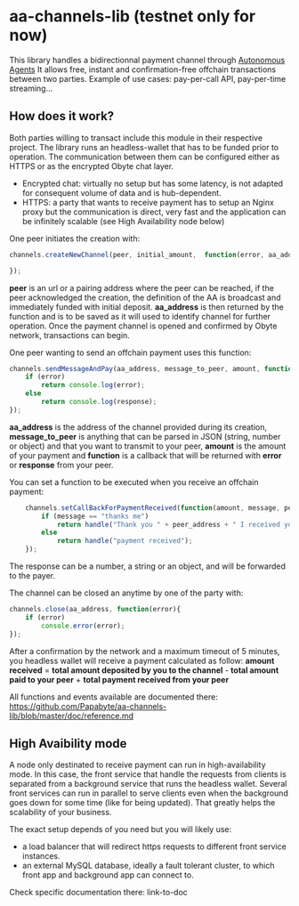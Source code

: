 # aa-channels-lib (testnet only for now)

This library handles a bidirectionnal payment channel through [Autonomous Agents](https://medium.com/obyte/introducing-autonomous-agents-6fe12fb12aa3)
It allows free, instant and confirmation-free offchain transactions between two parties.
Example of use cases: pay-per-call API, pay-per-time streaming...

## How does it work?

Both parties willing to transact include this module in their respective project. The library runs an headless-wallet that has to be funded prior to operation. 
The communication between them can be configured either as HTTPS or as the encrypted Obyte chat layer.
- Encrypted chat: virtually no setup but has some latency, is not adapted for consequent volume of data and is hub-dependent.
- HTTPS: a party that wants to receive payment has to setup an Nginx proxy but the communication is direct, very fast and the application can be infinitely scalable (see High Availability node below)

One peer initiates the creation with:
```javascript
channels.createNewChannel(peer, initial_amount,  function(error, aa_address, unit){

});
```

**peer** is an url or a pairing address where the peer can be reached, if the peer acknowledged the creation, the definition of the AA is broadcast and immediately funded with initial deposit. **aa_address** is then returned by the function and is to be saved as it will used to identify channel for further operation.
Once the payment channel is opened and confirmed by Obyte network, transactions can begin.

One peer wanting to send an offchain payment uses this function:

```javascript
channels.sendMessageAndPay(aa_address, message_to_peer, amount, function(error, response){
	if (error)
		return console.log(error);
	else
		return console.log(response);
});
```
**aa_address** is the address of the channel provided during its creation, **message_to_peer** is anything that can be parsed in JSON (string, number or object) and that you want to transmit to your peer, **amount** is the amount of your payment and **function** is a callback that will be returned with **error** or **response** from your peer.

You can set a function to be executed when you receive an offchain payment:
```javascript
	channels.setCallBackForPaymentReceived(function(amount, message, peer_address, handle){
		if (message == "thanks me")
			return handle("Thank you " + peer_address + " I received you payment of " + amount + " bytes");
		else
			return handle("payment received");
	});

```
The response can be a number, a string or an object, and will be forwarded to the payer.


The channel can be closed an anytime by one of the party with:
```javascript
channels.close(aa_address, function(error){
	if (error)
		console.error(error);
});
```
After a confirmation by the network and a maximum timeout of 5 minutes, you headless wallet will receive a payment calculated as follow:
**amount received** = **total amount deposited by you to the channel** - **total amount paid to your peer** + **total payment received from your peer**

All functions and events available are documented there: https://github.com/Papabyte/aa-channels-lib/blob/master/doc/reference.md

## High Avaibility mode
A node only destinated to receive payment can run in high-availability mode. In this case, the front service that handle the requests from clients is separated from a background service that runs the headless wallet. Several front services can run in parallel to serve clients even when the background goes down for some time (like for being updated). That greatly helps the scalability of your business.

The exact setup depends of you need but you will likely use:
- a load balancer that will redirect https requests to different front service instances.
- an external MySQL database, ideally a fault tolerant cluster, to which front app and background app can connect to.

Check specific documentation there: link-to-doc